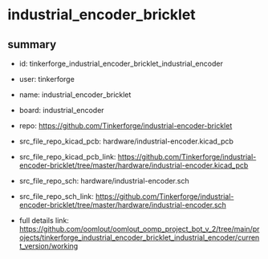 # industrial_encoder_bricklet
 
## summary 
* id: tinkerforge_industrial_encoder_bricklet_industrial_encoder
* user: tinkerforge
* name: industrial_encoder_bricklet
* board: industrial_encoder
* repo: https://github.com/Tinkerforge/industrial-encoder-bricklet
* src_file_repo_kicad_pcb: hardware/industrial-encoder.kicad_pcb
* src_file_repo_kicad_pcb_link: https://github.com/Tinkerforge/industrial-encoder-bricklet/tree/master/hardware/industrial-encoder.kicad_pcb


* src_file_repo_sch: hardware/industrial-encoder.sch
* src_file_repo_sch_link: https://github.com/Tinkerforge/industrial-encoder-bricklet/tree/master/hardware/industrial-encoder.sch
* full details link: https://github.com/oomlout/oomlout_oomp_project_bot_v_2/tree/main/projects/tinkerforge_industrial_encoder_bricklet_industrial_encoder/current_version/working  







